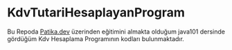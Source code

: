 # KdvTutariHesaplayanProgram
Bu Repoda [Patika.dev](https://www.patika.dev/tr) üzerinden eğitimini almakta olduğum java101 dersinde gördüğüm Kdv Hesaplama Programının kodları bulunmaktadır.

